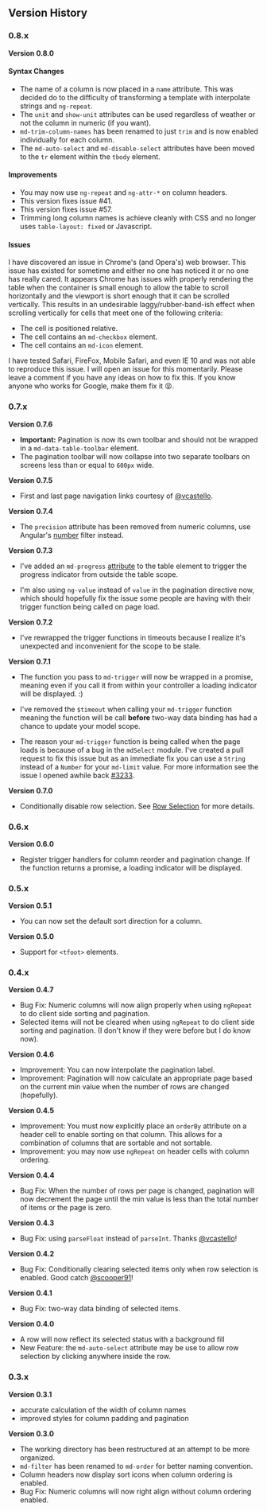 ## Version History

### 0.8.x

**Version 0.8.0**

#### Syntax Changes

* The name of a column is now placed in a `name` attribute. This was decided do to the difficulty of transforming a template with interpolate strings and `ng-repeat`.
* The `unit` and `show-unit` attributes can be used regardless of weather or not the column in numeric (if you want).
* `md-trim-column-names` has been renamed to just `trim` and is now enabled individually for each column.
* The `md-auto-select` and `md-disable-select` attributes have been moved to the `tr` element within the `tbody` element.

#### Improvements

* You may now use `ng-repeat` and `ng-attr-*` on column headers.
* This version fixes issue #41.
* This version fixes issue #57.
* Trimming long column names is achieve cleanly with CSS and no longer uses `table-layout: fixed` or Javascript.

#### Issues

I have discovered an issue in Chrome's (and Opera's) web browser. This issue has existed for sometime and either no one has noticed it or no one has really cared. It appears Chrome has issues with properly rendering the table when the container is small enough to allow the table to scroll horizontally and the viewport is short enough that it can be scrolled vertically. This results in an undesirable laggy/rubber-band-ish effect when scrolling vertically for cells that meet one of the following criteria:

* The cell is positioned relative.
* The cell contains an `md-checkbox` element.
* The cell contains an `md-icon` element.

I have tested Safari, FireFox, Mobile Safari, and even IE 10 and was not able to reproduce this issue. I will open an issue for this momentarily. Please leave a comment if you have any ideas on how to fix this. If you know anyone who works for Google, make them fix it :stuck_out_tongue_closed_eyes:.

### 0.7.x

**Version 0.7.6**

* **Important:** Pagination is now its own toolbar and should not be wrapped in a `md-data-table-toolbar` element.
* The pagination toolbar will now collapse into two separate toolbars on screens less than or equal to `600px` wide.

**Version 0.7.5**

* First and last page navigation links courtesy of [@vcastello](https://github.com/scooper91).

**Version 0.7.4**

* The `precision` attribute has been removed from numeric columns, use Angular's [number](https://docs.angularjs.org/api/ng/filter/number) filter instead.

**Version 0.7.3**

* I've added an `md-progress` [attribute](#table-progress) to the table element to trigger the progress indicator from outside the table scope.

* I'm also using `ng-value` instead of `value` in the pagination directive now, which should hopefully fix the issue some people are having with their trigger function being called on page load.

**Version 0.7.2**

* I've rewrapped the trigger functions in timeouts because I realize it's unexpected and inconvenient for the scope to be stale.

**Version 0.7.1**

* The function you pass to `md-trigger` will now be wrapped in a promise, meaning even if you call it from within your controller a loading indicator will be displayed. :)

* I've removed the `$timeout` when calling your `md-trigger` function meaning the function will be call **before** two-way data binding has had a chance to update your model scope.

* The reason your `md-trigger` function is being called when the page loads is because of a bug in the `mdSelect` module. I've created a pull request to fix this issue but as an immediate fix you can use a `String` instead of a `Number` for your `md-limit` value. For more information see the issue I opened awhile back [#3233](https://github.com/angular/material/issues/3233).

**Version 0.7.0**

* Conditionally disable row selection. See [Row Selection](#row-selection) for more details.

### 0.6.x

**Version 0.6.0**

* Register trigger handlers for column reorder and pagination change. If the function returns a promise, a loading indicator will be displayed.

### 0.5.x

**Version 0.5.1**

* You can now set the default sort direction for a column.

**Version 0.5.0**

* Support for `<tfoot>` elements.

### 0.4.x

**Version 0.4.7**

* Bug Fix: Numeric columns will now align properly when using `ngRepeat` to do client side sorting and pagination.
* Selected items will not be cleared when using `ngRepeat` to do client side sorting and pagination. (I don't know if they were before but I do know now).

**Version 0.4.6**

* Improvement: You can now interpolate the pagination label.
* Improvement: Pagination will now calculate an appropriate page based on the current min value when the number of rows are changed (hopefully).

**Version 0.4.5**

* Improvement: You must now explicitly place an `orderBy` attribute on a header cell to enable sorting on that column. This allows for a combination of columns that are sortable and not sortable.
* Improvement: you may now use `ngRepeat` on header cells with column ordering.

**Version 0.4.4**

* Bug Fix: When the number of rows per page is changed, pagination will now decrement the page until the min value is less than the total number of items or the page is zero.

**Version 0.4.3**

* Bug Fix: using `parseFloat` instead of `parseInt`. Thanks [@vcastello](https://github.com/vcastello)!

**Version 0.4.2**

* Bug Fix: Conditionally clearing selected items only when row selection is enabled. Good catch [@scooper91](https://github.com/scooper91)!

**Version 0.4.1**

* Bug Fix: two-way data binding of selected items.

**Version 0.4.0**

* A row will now reflect its selected status with a background fill
* New Feature: the `md-auto-select` attribute may be use to allow row selection by clicking anywhere inside the row.

### 0.3.x

**Version 0.3.1**

* accurate calculation of the width of column names
* improved styles for column padding and pagination

**Version 0.3.0**

* The working directory has been restructured at an attempt to be more organized.
* `md-filter` has been renamed to `md-order` for better naming convention.
* Column headers now display sort icons when column ordering is enabled.
* Bug Fix: Numeric columns will now right align without column ordering enabled.